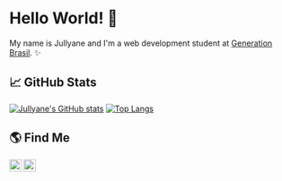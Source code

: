 # Hello World! 👋

My name is Jullyane and I'm a web development student at [Generation Brasil](https://brazil.generation.org/). ✨

## 📈 GitHub Stats

[![Jullyane's GitHub stats](https://github-readme-stats.vercel.app/api?username=jullyanedemetrio&hide=prs,issues&show_icons=true&theme=material-palenight)](https://github.com/anuraghazra/github-readme-stats)
[![Top Langs](https://github-readme-stats.vercel.app/api/top-langs/?username=jullyanedemetrio&layout=compact&card_width=445&theme=material-palenight)](https://github.com/anuraghazra/github-readme-stats)

##  🌎 Find Me
<a target="_blank" href="https://www.linkedin.com/in/jullyane-demetrio-de-souza-60407220b/">
  <img align="left" alt="LinkdeIN" width="22px" src="https://cdn.jsdelivr.net/npm/simple-icons@v3/icons/linkedin.svg" />
</a>
<a target="_blank" href="mailto:jullyanedmt@gmail.com">
  <img align="left" alt="Gmail" width="22px" src="https://cdn.jsdelivr.net/npm/simple-icons@v3/icons/gmail.svg" />
</a>


<!--
**jullyanedemetrio/jullyanedemetrio** is a ✨ _special_ ✨ repository because its `README.md` (this file) appears on your GitHub profile.

Here are some ideas to get you started:

- 🔭 I’m currently working on ...
- 🌱 I’m currently learning ...
- 👯 I’m looking to collaborate on ...
- 🤔 I’m looking for help with ...
- 💬 Ask me about ...
- 📫 How to reach me: ...
- 😄 Pronouns: ...
- ⚡ Fun fact: ...
-->
